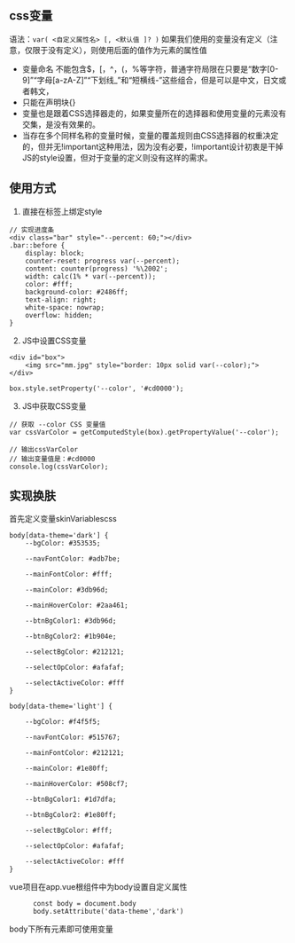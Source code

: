 ## css变量

语法：`var( <自定义属性名> [, <默认值 ]? )`
如果我们使用的变量没有定义（注意，仅限于没有定义），则使用后面的值作为元素的属性值

- 变量命名 不能包含$，[，^，(，%等字符，普通字符局限在只要是“数字[0-9]”“字母[a-zA-Z]”“下划线_”和“短横线-”这些组合，但是可以是中文，日文或者韩文，
- 只能在声明块{}
- 变量也是跟着CSS选择器走的，如果变量所在的选择器和使用变量的元素没有交集，是没有效果的。
- 当存在多个同样名称的变量时候，变量的覆盖规则由CSS选择器的权重决定的，但并无!important这种用法，因为没有必要，!important设计初衷是干掉JS的style设置，但对于变量的定义则没有这样的需求。


## 使用方式

1. 直接在标签上绑定style
```
// 实现进度条
<div class="bar" style="--percent: 60;"></div>
.bar::before {
    display: block;
    counter-reset: progress var(--percent);
    content: counter(progress) '%\2002';
    width: calc(1% * var(--percent));
    color: #fff;
    background-color: #2486ff;
    text-align: right;
    white-space: nowrap;
    overflow: hidden;
}
```
2. JS中设置CSS变量
```
<div id="box">
    <img src="mm.jpg" style="border: 10px solid var(--color);">
</div>

box.style.setProperty('--color', '#cd0000');
```
3. JS中获取CSS变量
```
// 获取 --color CSS 变量值
var cssVarColor = getComputedStyle(box).getPropertyValue('--color'); 

// 输出cssVarColor
// 输出变量值是：#cd0000 
console.log(cssVarColor);
```

## 实现换肤
首先定义变量skinVariablescss
```
body[data-theme='dark'] {
    --bgColor: #353535;

    --navFontColor: #adb7be;

    --mainFontColor: #fff;

    --mainColor: #3db96d;

    --mainHoverColor: #2aa461;

    --btnBgColor1: #3db96d;

    --btnBgColor2: #1b904e;

    --selectBgColor: #212121;

    --selectOpColor: #afafaf;

    --selectActiveColor: #fff
}

body[data-theme='light'] {

    --bgColor: #f4f5f5;

    --navFontColor: #515767;

    --mainFontColor: #212121;

    --mainColor: #1e80ff;

    --mainHoverColor: #508cf7;

    --btnBgColor1: #1d7dfa;

    --btnBgColor2: #1e80ff;

    --selectBgColor: #fff;

    --selectOpColor: #afafaf;

    --selectActiveColor: #fff
}

```
vue项目在app.vue根组件中为body设置自定义属性
```
      const body = document.body
      body.setAttribute('data-theme','dark')
```
body下所有元素即可使用变量
